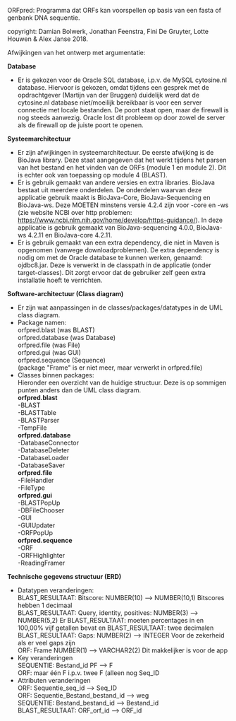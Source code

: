 ORFpred: 
Programma dat ORFs kan voorspellen op basis van een fasta of genbank DNA sequentie.

copyright: 
Damian Bolwerk, Jonathan Feenstra, Fini De Gruyter, Lotte Houwen & Alex Janse 2018.



Afwijkingen van het ontwerp met argumentatie:

<b>Database</b><br>
- Er is gekozen voor de Oracle SQL database, i.p.v. de MySQL cytosine.nl database. Hiervoor is gekozen, omdat tijdens een gesprek met de opdrachtgever (Martijn van der Bruggen) duidelijk werd dat de cytosine.nl database niet/moeilijk bereikbaar is voor een server connectie met locale bestanden. De poort staat open, maar de firewall is nog steeds aanwezig. Oracle lost dit probleem op door zowel de server als de firewall op de juiste poort te openen.

<b>Systeemarchitectuur</b><br>
- Er zijn afwijkingen in systeemarchitectuur. De eerste afwijking is de BioJava library. Deze staat aangegeven dat het werkt tijdens het parsen van het bestand en het vinden van de ORFs (module 1 en module 2). Dit is echter ook van toepassing op module 4 (BLAST).
- Er is gebruik gemaakt van andere versies en extra libraries. BioJava bestaat uit meerdere onderdelen. De onderdelen waarvan deze applicatie gebruik maakt is BioJava-Core, BioJava-Sequencing en BioJava-ws. Deze MOETEN minstens versie 4.2.4 zijn voor -core en -ws (zie website NCBI over http problemen: https://www.ncbi.nlm.nih.gov/home/develop/https-guidance/). In deze applicatie is gebruik gemaakt van BioJava-sequencing 4.0.0, BioJava-ws 4.2.11 en BioJava-core 4.2.11.
- Er is gebruik gemaakt van een extra dependency, die niet in Maven is opgenomen (vanwege downloadproblemen). De extra dependency is nodig om met de Oracle database te kunnen werken, genaamd: ojdbc8.jar. Deze is verwerkt in de classpath in de applicatie (onder target-classes). Dit zorgt ervoor dat de gebruiker zelf geen extra installatie hoeft te verrichten.

<b>Software-architectuur (Class diagram)</b><br>
- Er zijn wat aanpassingen in de classes/packages/datatypes in de UML class diagram.<br>
- Package namen:<br>
orfpred.blast (was BLAST)<br>
orfpred.database (was Database)<br>
orfpred.file (was File)<br>
orfpred.gui (was GUI)<br>
orfpred.sequence (Sequence)<br>
(package "Frame" is er niet meer, maar verwerkt in orfpred.file) <br>
- Classes binnen packages:<br>
Hieronder een overzicht van de huidige structuur. Deze is op sommigen punten anders dan de UML class diagram.<br>
<b>orfpred.blast</b><br>
   -BLAST<br>
   -BLASTTable<br>
   -BLASTParser<br>
   -TempFile<br>
<b>orfpred.database</b><br>
   -DatabaseConnector<br>
   -DatabaseDeleter<br>
   -DatabaseLoader<br>
   -DatabaseSaver<br>
<b>orfpred.file</b><br>
   -FileHandler<br>
   -FileType<br>
<b>orfpred.gui</b><br>
   -BLASTPopUp<br>
   -DBFileChooser<br>
   -GUI<br>
   -GUIUpdater<br>
   -ORFPopUp<br>
<b>orfpred.sequence</b><br>
   -ORF<br>
   -ORFHighlighter<br>
   -ReadingFramer<br>

<b>Technische gegevens structuur (ERD)</b><br>
- Datatypen veranderingen: <br>
BLAST_RESULTAAT: Bitscore: NUMBER(10) --> NUMBER(10,1) Bitscores hebben 1 decimaal<br>
BLAST_RESULTAAT: Query, identity, positives: NUMBER(3) --> NUMBER(5,2) Er BLAST_RESULTAAT: moeten percentages in en 100,00% vijf getallen bevat en BLAST_RESULTAAT: twee decimalen<br>
BLAST_RESULTAAT: Gaps: NUMBER(2) --> INTEGER Voor de zekerheid als er veel gaps zijn<br>
ORF: Frame NUMBER(1) --> VARCHAR2(2) Dit makkelijker is voor de app<br>
- Key veranderingen<br>
SEQUENTIE: Bestand_id PF --> F<br>
ORF: maar één F i.p.v. twee F (alleen nog Seq_ID<br>
- Attributen veranderingen<br>
ORF: Sequentie_seq_id --> Seq_ID<br>
ORF: Sequentie_Bestand_bestand_id --> weg<br>
SEQUENTIE: Bestand_bestand_id --> Bestand_id<br>
BLAST_RESULTAAT: ORF_orf_id --> ORF_id<br>








